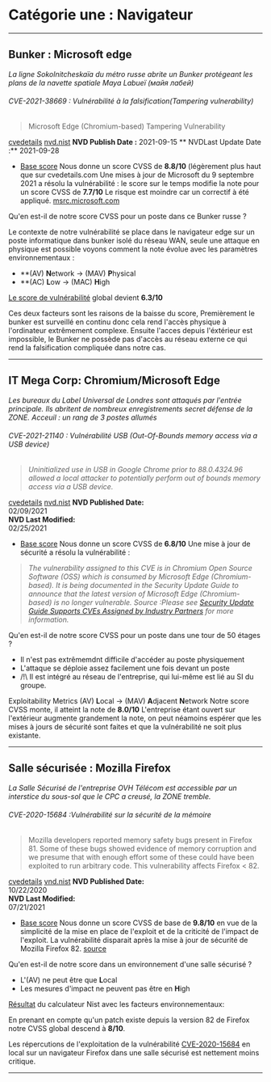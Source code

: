 # Catégorie une : Navigateur
--- 
## Bunker : Microsoft edge
*La ligne Sokolnitcheskaïa du métro russe abrite un Bunker protégeant les plans de la navette spatiale Maya Labueï (майя лабей)*

###### CVE-2021-38669 : Vulnérabilité à la falsification(Tampering vulnerability)
>Microsoft Edge (Chromium-based) Tampering Vulnerability

[cvedetails](https://www.cvedetails.com/cve/CVE-2021-38669/)
[nvd.nist](https://nvd.nist.gov/vuln/detail/CVE-2021-38669)
**NVD Publish Date :** 
2021-09-15 
** NVDLast Update Date :**
2021-09-28
* [Base score](https://nvd.nist.gov/vuln-metrics/cvss/v3-calculator?name=CVE-2021-38669&vector=AV:N/AC:L/PR:L/UI:N/S:U/C:H/I:H/A:H&version=3.1&source=NIST)
Nous donne un score CVSS de **8.8/10** (légèrement plus haut que sur cvedetails.com
Une mises à jour de Microsoft du 9 septembre 2021 a résolu la vulnérabilité :
le score sur le temps modifie la note pour un score CVSS de **7.7/10**
Le risque est moindre car un correctif à été appliqué. 
[msrc.microsoft.com](https://msrc.microsoft.com/update-guide/en-US/vulnerability/CVE-2021-38669)

Qu'en est-il de notre score CVSS pour un poste dans ce Bunker russe ?

Le contexte de notre vulnérabilité se place dans le navigateur edge sur un poste informatique dans bunker isolé du réseau WAN, seule une attaque en physique est possible voyons comment la note évolue avec les paramètres environnementaux :

* **(AV) **N**etwork -> (MAV) **P**hysical
* **(AC) **L**ow -> (MAC) **H**igh

[Le score de vulnérabilité](https://nvd.nist.gov/vuln-metrics/cvss/v3-calculator?vector=AV:N/AC:L/PR:L/UI:N/S:U/C:H/I:H/A:H/CR:X/IR:X/AR:X/MAV:P/MAC:H/MPR:X/MUI:X/MS:X/MC:H/MI:H/MA:H&version=3.1) global devient **6.3/10**

Ces deux facteurs sont les raisons de la baisse du score, Premièrement le bunker est surveillé en continu donc cela rend l'accès physique à l'ordinateur extrêmement complexe.
Ensuite l'acces depuis l'éxtérieur est impossible, le Bunker ne possède pas d'accès au réseau externe ce qui rend la falsification compliquée dans notre cas.

---

## IT Mega Corp: Chromium/Microsoft Edge
*Les bureaux du Label Universal de Londres sont attaqués par l'entrée principale. Ils abritent de nombreux enregistrements secret défense de la ZONE. 
Acceuil : un rang de 3 postes allumés*

###### CVE-2021-21140 : Vulnérabilité USB (Out-Of-Bounds memory access via a USB device)
>_Uninitialized use in USB in Google Chrome prior to 88.0.4324.96 allowed a local attacker to potentially perform out of bounds memory access via a USB device._

[cvedetails](https://www.cvedetails.com/cve/CVE-2021-21140/)
[nvd.nist](https://nvd.nist.gov/vuln/detail/CVE-2021-21140)
**NVD Published Date:**  
02/09/2021  
**NVD Last Modified:**  
02/25/2021
  * [Base score](https://nvd.nist.gov/vuln-metrics/cvss/v3-calculator?name=CVE-2021-21140&vector=AV:P/AC:L/PR:N/UI:N/S:U/C:H/I:H/A:H&version=3.1&source=NIST) 
Nous donne un score CVSS de **6.8/10**
Une mise à jour de sécurité a résolu la vulnérabilité :
>_The vulnerability assigned to this CVE is in Chromium Open Source Software (OSS) which is consumed by Microsoft Edge (Chromium-based). It is being documented in the Security Update Guide to announce that the latest version of Microsoft Edge (Chromium-based) is no longer vulnerable. 
Source :Please see [Security Update Guide Supports CVEs Assigned by Industry Partners](https://msrc-blog.microsoft.com/2021/01/13/security-update-guide-supports-cves-assigned-by-industry-partners/) for more information._

Qu'en est-il de notre score CVSS pour un poste dans une tour de 50 étages ?
* Il n'est pas extrêmemdnt difficile d'accéder au poste physiquement
* L'attaque se déploie assez facilement une fois devant un poste
* /!\ Il est intégré au réseau de l'entreprise, qui lui-même est lié au SI du groupe.

Exploitability Metrics
(AV) **L**ocal -> (MAV) **A**djacent **N**etwork
Notre score CVSS monte, il atteint la note de **8.0/10**
L'entreprise étant ouvert sur l'extérieur augmente grandement la note, on peut néamoins espérer que les mises à jours de sécurité sont faites et que la vulnérabilité ne soit plus existante. 

---

## Salle sécurisée : Mozilla Firefox
*La Salle Sécurisé de l'entreprise OVH Télécom est accessible par un interstice du sous-sol que le CPC a creusé, la ZONE tremble.*

###### CVE-2020-15684 :Vulnérabilité sur la sécurité de la mémoire
>Mozilla developers reported memory safety bugs present in Firefox 81. Some of these bugs showed evidence of memory corruption and we presume that with enough effort some of these could have been exploited to run arbitrary code. This vulnerability affects Firefox < 82.

[cvedetails](https://www.cvedetails.com/cve/CVE-2020-15684/)
[vnd.nist](https://nvd.nist.gov/vuln/detail/CVE-2020-15684)
**NVD Published Date:**  
10/22/2020  
**NVD Last Modified:**  
07/21/2021
* [Base score](https://nvd.nist.gov/vuln-metrics/cvss/v3-calculator?name=CVE-2020-15684&vector=AV:N/AC:L/PR:N/UI:N/S:U/C:H/I:H/A:H&version=3.1&source=NIST)
Nous donne un score CVSS de base de **9.8/10** en vue de la simplicité de la mise en place de l'exploit et de la criticité de l'impact de l'exploit.
 La vulnérabilité disparait après la mise à jour de sécurité de Mozilla Firefox 82.
[source](https://www.mozilla.org/en-US/security/advisories/mfsa2020-45/)

Qu'en est-il de notre score dans un environnement d'une salle sécurisé ?
- L'(AV) ne peut être que **L**ocal
- Les mesures d'impact ne peuvent pas être en **H**igh

[Résultat](https://nvd.nist.gov/vuln-metrics/cvss/v3-calculator?vector=AV:N/AC:L/PR:N/UI:N/S:U/C:H/I:H/A:H/E:X/RL:O/RC:X/CR:X/IR:X/AR:X/MAV:L/MAC:L/MPR:N/MUI:N/MS:U/MC:H/MI:H/MA:H&version=3.1) du calculateur Nist avec les facteurs environnementaux:

En prenant en compte qu'un patch existe depuis la version 82 de Firefox notre CVSS global descend à **8/10**.

Les répercutions de l'exploitation de la vulnérabilité [CVE-2020-15684](https://nvd.nist.gov/vuln/detail/CVE-2020-15684) en local sur un navigateur Firefox dans une salle sécurisé est nettement moins critique.

---
